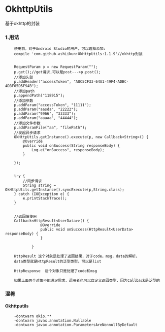 # **OkhttpUtils**
基于okhttp的封装


### 1.用法
        使用前，对于Android Studio的用户，可以选择添加:
        compile 'com.github.ashLikun:OkHttpUtils:1.1.9'//okhttp封装
        

        RequestParam p = new RequestParam("");
        p.get();//get请求,可以是post--->p.post();
        //添加头部
        p.addHeader("accessToken", "A8C5CF33-64A1-49F4-ADBC-4DBF05D5F94B");
        //添加path
        p.appendPath("118915");
        //添加参数
        p.addParam("accessToken", "11111");
        p.addParam("aasda", "22222");
        p.addParam("9966", "33333");
        p.addParam("aaaaa", "44444");
        //添加文件参数
        p.addParamFile("aa", "filePath");
        //发起异步请求
        OkHttpUtils.getInstance().execute(p, new Callback<String>() {
            @Override
            public void onSuccess(String responseBody) {
                Log.e("onSuccess", responseBody);
            }

        });

        
        try {
            //同步请求
            String string = OkHttpUtils.getInstance().syncExecute(p,String.class);
        } catch (IOException e) {
            e.printStackTrace();
        }
        
        
        //返回值使用
        Callback<HttpResult<UserData>>() {
                    @Override
                    public void onSuccess(HttpResult<UserData> responseBody) {
                    }
        
                }
                
        HttpResult 这个对象是处理了返回结果，对于code，msg，data的解析，
        data类型就是HttpResult的泛型类型，可以是list

        HttpResponse  这个对象只是处理了code和msg
        
        如果上面两个对象不能满足需求，调用者也可以自定义返回类型，因为Callback是泛型的
### 混肴
#### Okhttputils
        -dontwarn okio.**
        -dontwarn javax.annotation.Nullable
        -dontwarn javax.annotation.ParametersAreNonnullByDefault

